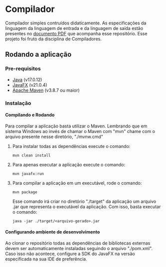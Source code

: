 # Compilador
Compilador simples contruídos didaticamente. As especificações da linguagem da linguagem de entrada e da linguagem
de saída estão presentes no [documento PDF](./documentação%20-%20compilador.pdf) que acompanha esse repositório. Esse projeto foi fruto da disciplina
de Compiladores.

## Rodando a aplicação
### Pre-requisitos
- [Java](https://www.oracle.com/java/technologies/downloads/) (v17.0.12)
- [JavaFX](https://gluonhq.com/products/javafx/) (v21.0.4)
- [Apache Maven](https://maven.apache.org/) (v3.8.7 ou maior)

### Instalação
#### Compilando e Rodando
Para compilar a aplicação basta utilizar o Maven. Lembrando que em sistema Windows ao invés de chamar o Maven com "mvn"
chame com o arquivo presente nesse diretório, "./mvnw.cmd"
1. Para instalar todas as dependências execute o comando:
    ```
    mvn clean install
    ```
2. Para apenas executar a aplicação execute o comando:
    ```
    mvn javafx:run
    ```

3. Para compilar a aplicação em um executável, rode o comando:
    ```
    mvn package
    ```
   Esse comando irá criar no diretório "./target" da aplicação um arquivo .jar que representa o executável da aplicação.
   Com isso, basta executar o comando:
    ```
    java -jar ./target/<arquivo-gerado>.jar
    ```
#### Configurando ambiente de desenvolvimento
Ao clonar o repositório todas as dependências de bibliotecas externas devem ser automaticamente instaladas seguindo o arquivo
"./pom.xml". Caso isso não acontece, configure a SDK do JavaFX na versão especificada na sua IDE de preferência.